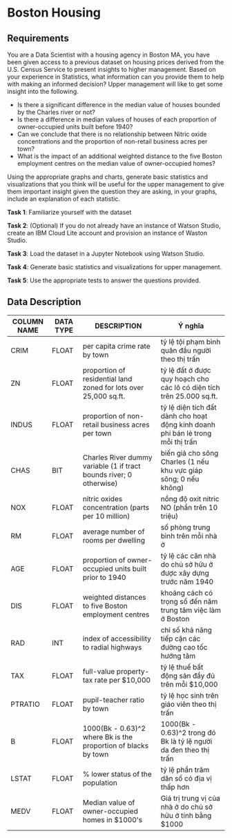 # Boston Housing 
## Requirements
You are a Data Scientist with a housing agency in Boston MA, you have been given access to a previous dataset on housing prices derived from the U.S. Census Service to present insights to higher management. Based on your experience in Statistics, what information can you provide them to help with making an informed decision? Upper management will like to get some insight into the following.
+ Is there a significant difference in the median value of houses bounded by the Charles river or not?
+ Is there a difference in median values of houses of each proportion of owner-occupied units built before 1940?
+ Can we conclude that there is no relationship between Nitric oxide concentrations and the proportion of non-retail business acres per town?
+ What is the impact of an additional weighted distance to the five Boston employment centres on the median value of owner-occupied homes?

Using the appropriate graphs and charts, generate basic statistics and visualizations that you think will be useful for the upper management to give them important insight given the question they are asking, in your graphs, include an explanation of each statistic. 

**Task 1**: Familiarize yourself with the dataset 

**Task 2**: (Optional) If you do not already have an instance of Watson Studio, create an IBM Cloud Lite account and provision an instance of Waston Studio.

**Task 3**: Load the dataset in a Jupyter Notebook using Watson Studio.

**Task 4**: Generate basic statistics and visualizations for upper management. 

**Task 5**: Use the appropriate tests to answer the questions provided.

## Data Description
|COLUMN NAME|DATA TYPE|DESCRIPTION| Ý nghĩa|
|----|----|---|---|
|CRIM|FLOAT|per capita crime rate by town| tỷ lệ tội phạm bình quân đầu người theo thị trấn|
|ZN|FLOAT|proportion of residential land zoned for lots over 25,000 sq.ft.| tỷ lệ đất ở được quy hoạch cho các lô có diện tích trên 25.000 sq.ft.|
|INDUS|FLOAT|proportion of non-retail business acres per town| tỷ lệ diện tích đất dành cho hoạt động kinh doanh phi bán lẻ trong mỗi thị trấn|
|CHAS|BIT|Charles River dummy variable (1 if tract bounds river; 0 otherwise)| biến giả cho sông Charles (1 nếu khu vực giáp sông; 0 nếu không)|
|NOX|FLOAT|nitric oxides concentration (parts per 10 million)| nồng độ oxit nitric NO (phần trên 10 triệu)|
|RM|FLOAT|average number of rooms per dwelling| số phòng trung bình trên mỗi nhà ở|
|AGE|FLOAT|proportion of owner-occupied units built prior to 1940| tỷ lệ các căn nhà do chủ sở hữu ở được xây dựng trước năm 1940|
|DIS|FLOAT|weighted distances to five Boston employment centres| khoảng cách có trọng số đến năm trung tâm việc làm ở Boston|
|RAD|INT|index of accessibility to radial highways| chỉ số khả năng tiếp cận các đường cao tốc hướng tâm|
|TAX|FLOAT|full-value property-tax rate per $10,000| tỷ lệ thuế bất động sản đầy đủ trên mỗi $10,000|
|PTRATIO|FLOAT|pupil-teacher ratio by town| tỷ lệ học sinh trên giáo viên theo thị trấn|
|B|FLOAT|1000(Bk - 0.63)^2 where Bk is the proportion of blacks by town| 1000(Bk - 0.63)^2 trong đó Bk là tỷ lệ người da đen theo thị trấn|
|LSTAT|FLOAT|% lower status of the population| tỷ lệ phần trăm dân số có địa vị thấp hơn|
|MEDV|FLOAT|Median value of owner-occupied homes in $1000's| Giá trị trung vị của nhà ở do chủ sở hữu ở tính bằng $1000|